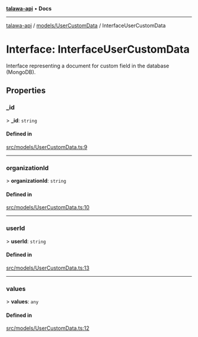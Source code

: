 [**talawa-api**](../../../README.md) • **Docs**

***

[talawa-api](../../../modules.md) / [models/UserCustomData](../README.md) / InterfaceUserCustomData

# Interface: InterfaceUserCustomData

Interface representing a document for custom field in the database (MongoDB).

## Properties

### \_id

\> **\_id**: `string`

#### Defined in

[src/models/UserCustomData.ts:9](https://github.com/PalisadoesFoundation/talawa-api/blob/92443bb6a5ff3ed66457149a509401986a82e570/src/models/UserCustomData.ts#L9)

***

### organizationId

\> **organizationId**: `string`

#### Defined in

[src/models/UserCustomData.ts:10](https://github.com/PalisadoesFoundation/talawa-api/blob/92443bb6a5ff3ed66457149a509401986a82e570/src/models/UserCustomData.ts#L10)

***

### userId

\> **userId**: `string`

#### Defined in

[src/models/UserCustomData.ts:13](https://github.com/PalisadoesFoundation/talawa-api/blob/92443bb6a5ff3ed66457149a509401986a82e570/src/models/UserCustomData.ts#L13)

***

### values

\> **values**: `any`

#### Defined in

[src/models/UserCustomData.ts:12](https://github.com/PalisadoesFoundation/talawa-api/blob/92443bb6a5ff3ed66457149a509401986a82e570/src/models/UserCustomData.ts#L12)
